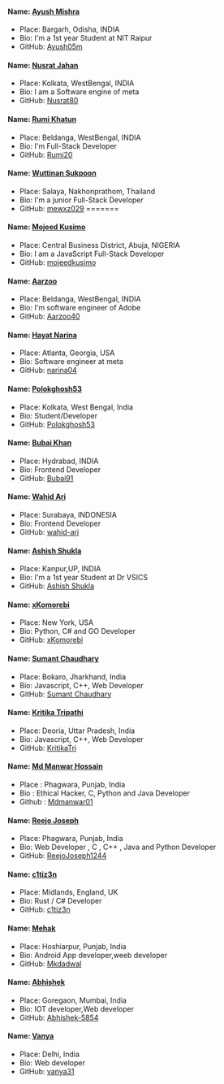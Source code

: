 #### Name: [Ayush Mishra](https://github.com/Ayush05m)
- Place: Bargarh, Odisha, INDIA
- Bio: I'm a 1st year Student at NIT Raipur
- GitHub: [Ayush05m](https://github.com/Ayush05m)

#### Name: [Nusrat Jahan](https://github.com/nusrat80)
- Place: Kolkata, WestBengal, INDIA
- Bio: I am a Software engine of meta
- GitHub: [Nusrat80](https://github.com/nusrat80)

#### Name: [Rumi Khatun](https://github.com/RUMI20)
- Place: Beldanga, WestBengal, INDIA
- Bio: I'm Full-Stack Developer
- GitHub: [Rumi20](https://github.com/RUMI20)

#### Name: [Wuttinan Sukpoon](https://github.com/mewxz029)
- Place: Salaya, Nakhonprathom, Thailand
- Bio: I'm a junior Full-Stack Developer
- GitHub: [mewxz029](https://github.com/mewxz029)
=======
#### Name: [Mojeed Kusimo](https://github.com/mojeedkusimo)
- Place: Central Business District, Abuja, NIGERIA
- Bio: I am a JavaScript Full-Stack Developer
- GitHub: [mojeedkusimo](https://github.com/mojeedkusimo)

#### Name: [Aarzoo](https://github.com/Aarzoo40)
- Place: Beldanga, WestBengal, INDIA
- Bio: I'm software engineer of Adobe
- GitHub: [Aarzoo40](https://github.com/Aarzoo40)

#### Name: [Hayat Narina](https://github.com/narina04)
- Place: Atlanta, Georgia, USA
- Bio: Software engineer at meta
- GitHub: [narina04](https://github.com/narina04)

#### Name: [Polokghosh53](https://github.com/Polokghosh53)
- Place: Kolkata, West Bengal, India
- Bio: Student/Developer
- GitHub: [Polokghosh53](https://github.com/Polokghosh53)

#### Name: [Bubai Khan](https://github.com/Bubai91)
- Place: Hydrabad, INDIA
- Bio: Frontend Developer
- GitHub: [Bubai91](https://github.com/Bubai91)

#### Name: [Wahid Ari](https://github.com/wahid-ari)
- Place: Surabaya, INDONESIA
- Bio: Frontend Developer
- GitHub: [wahid-ari](https://github.com/wahid-ari)

#### Name: [Ashish Shukla](https://github.com/ashishshukla09)
- Place: Kanpur,UP, INDIA
- Bio: I'm a 1st year Student at Dr VSICS
- GitHub: [Ashish Shukla](https://github.com/ashishshukla09)

#### Name: [xKomorebi](https://github.com/xKomorebi)
- Place: New York, USA
- Bio: Python, C# and GO Developer
- GitHub: [xKomorebi](https://github.com/xKomorebi)

#### Name: [Sumant Chaudhary](https://github.com/sumant7)
- Place: Bokaro, Jharkhand, India
- Bio: Javascript, C++, Web Developer
- GitHub: [Sumant Chaudhary](https://github.com/sumant7)

#### Name: [Kritika Tripathi](https://github.com/KritikaTri)
- Place: Deoria, Uttar Pradesh, India
- Bio: Javascript, C++, Web Developer
- GitHub: [KritikaTri](https://github.com/KritikaTri)

#### Name: [Md Manwar Hossain](https://github.com/Mdmanwar01)
- Place : Phagwara, Punjab, India
- Bio : Ethical Hacker, C, Python and Java Developer
- Github : [Mdmanwar01](https://github.com/Mdmanwar01) 

#### Name: [Reejo Joseph](https://github.com/ReejoJoseph1244)
- Place: Phagwara, Punjab, India
- Bio: Web Developer , C , C++ , Java and Python Developer 
- GitHub: [ReejoJoseph1244](https://github.com/ReejoJoseph1244)

#### Name: [c1tiz3n](https://github.com/c1tiz3n)
- Place: Midlands, England, UK
- Bio: Rust / C# Developer 
- GitHub: [c1tiz3n](https://github.com/c1tiz3n)

#### Name: [Mehak](https://github.com/Mkdadwal)
- Place: Hoshiarpur, Punjab, India
- Bio: Android App developer,weeb developer
- GitHub: [Mkdadwal](https://github.com/Mkdadwal)

#### Name: [Abhishek](https://github.com/Abhishek-5854)
- Place: Goregaon, Mumbai, India
- Bio: IOT developer,Web developer
- GitHub: [Abhishek-5854](https://github.com/Abhishek-5854)

#### Name: [Vanya](https://github.com/vanya31)
- Place: Delhi, India
- Bio: Web developer
- GitHub: [vanya31](https://github.com/vanya31)

